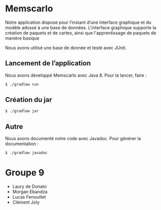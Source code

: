 # Memscarlo

Notre application dispose pour l’instant d’une interface graphique et du modèle
adossé à une base de données. L'interface graphique supporte la création de paquets et de cartes, ainsi que l'apprentissage de paquets de manière basique

Nous avons utilisé une base de donnée et testé avec JUnit.

## Lancement de l’application

Nous avons développé Memscarlo avec Java 8. Pour la lancer, faire :

``` sh
$ ./gradlew run
```

## Création du jar

``` sh
$ ./gradlew jar
```

## Autre

Nous avons documenté notre code avec Javadoc. Pour générer la documentation :

``` sh
$ ./gradlew javadoc
```

# Groupe 9
- Laury de Donato
- Morgan Ebandza
- Lucas Fenouillet
- Clément Joly
